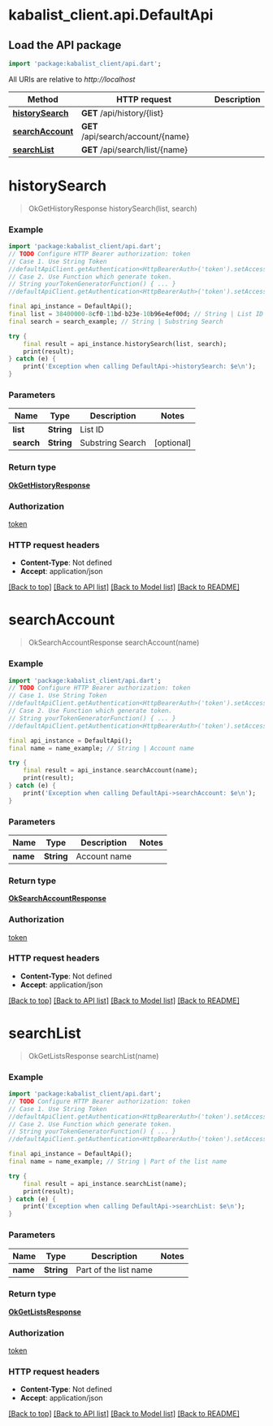# kabalist_client.api.DefaultApi

## Load the API package
```dart
import 'package:kabalist_client/api.dart';
```

All URIs are relative to *http://localhost*

Method | HTTP request | Description
------------- | ------------- | -------------
[**historySearch**](DefaultApi.md#historysearch) | **GET** /api/history/{list} | 
[**searchAccount**](DefaultApi.md#searchaccount) | **GET** /api/search/account/{name} | 
[**searchList**](DefaultApi.md#searchlist) | **GET** /api/search/list/{name} | 


# **historySearch**
> OkGetHistoryResponse historySearch(list, search)



### Example
```dart
import 'package:kabalist_client/api.dart';
// TODO Configure HTTP Bearer authorization: token
// Case 1. Use String Token
//defaultApiClient.getAuthentication<HttpBearerAuth>('token').setAccessToken('YOUR_ACCESS_TOKEN');
// Case 2. Use Function which generate token.
// String yourTokenGeneratorFunction() { ... }
//defaultApiClient.getAuthentication<HttpBearerAuth>('token').setAccessToken(yourTokenGeneratorFunction);

final api_instance = DefaultApi();
final list = 38400000-8cf0-11bd-b23e-10b96e4ef00d; // String | List ID
final search = search_example; // String | Substring Search

try {
    final result = api_instance.historySearch(list, search);
    print(result);
} catch (e) {
    print('Exception when calling DefaultApi->historySearch: $e\n');
}
```

### Parameters

Name | Type | Description  | Notes
------------- | ------------- | ------------- | -------------
 **list** | **String**| List ID | 
 **search** | **String**| Substring Search | [optional] 

### Return type

[**OkGetHistoryResponse**](OkGetHistoryResponse.md)

### Authorization

[token](../README.md#token)

### HTTP request headers

 - **Content-Type**: Not defined
 - **Accept**: application/json

[[Back to top]](#) [[Back to API list]](../README.md#documentation-for-api-endpoints) [[Back to Model list]](../README.md#documentation-for-models) [[Back to README]](../README.md)

# **searchAccount**
> OkSearchAccountResponse searchAccount(name)



### Example
```dart
import 'package:kabalist_client/api.dart';
// TODO Configure HTTP Bearer authorization: token
// Case 1. Use String Token
//defaultApiClient.getAuthentication<HttpBearerAuth>('token').setAccessToken('YOUR_ACCESS_TOKEN');
// Case 2. Use Function which generate token.
// String yourTokenGeneratorFunction() { ... }
//defaultApiClient.getAuthentication<HttpBearerAuth>('token').setAccessToken(yourTokenGeneratorFunction);

final api_instance = DefaultApi();
final name = name_example; // String | Account name

try {
    final result = api_instance.searchAccount(name);
    print(result);
} catch (e) {
    print('Exception when calling DefaultApi->searchAccount: $e\n');
}
```

### Parameters

Name | Type | Description  | Notes
------------- | ------------- | ------------- | -------------
 **name** | **String**| Account name | 

### Return type

[**OkSearchAccountResponse**](OkSearchAccountResponse.md)

### Authorization

[token](../README.md#token)

### HTTP request headers

 - **Content-Type**: Not defined
 - **Accept**: application/json

[[Back to top]](#) [[Back to API list]](../README.md#documentation-for-api-endpoints) [[Back to Model list]](../README.md#documentation-for-models) [[Back to README]](../README.md)

# **searchList**
> OkGetListsResponse searchList(name)



### Example
```dart
import 'package:kabalist_client/api.dart';
// TODO Configure HTTP Bearer authorization: token
// Case 1. Use String Token
//defaultApiClient.getAuthentication<HttpBearerAuth>('token').setAccessToken('YOUR_ACCESS_TOKEN');
// Case 2. Use Function which generate token.
// String yourTokenGeneratorFunction() { ... }
//defaultApiClient.getAuthentication<HttpBearerAuth>('token').setAccessToken(yourTokenGeneratorFunction);

final api_instance = DefaultApi();
final name = name_example; // String | Part of the list name

try {
    final result = api_instance.searchList(name);
    print(result);
} catch (e) {
    print('Exception when calling DefaultApi->searchList: $e\n');
}
```

### Parameters

Name | Type | Description  | Notes
------------- | ------------- | ------------- | -------------
 **name** | **String**| Part of the list name | 

### Return type

[**OkGetListsResponse**](OkGetListsResponse.md)

### Authorization

[token](../README.md#token)

### HTTP request headers

 - **Content-Type**: Not defined
 - **Accept**: application/json

[[Back to top]](#) [[Back to API list]](../README.md#documentation-for-api-endpoints) [[Back to Model list]](../README.md#documentation-for-models) [[Back to README]](../README.md)

